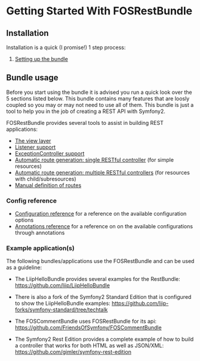 Getting Started With FOSRestBundle
=====================================

## Installation

Installation is a quick (I promise!) 1 step process:

1. [Setting up the bundle](1-setting_up_the_bundle.md)

## Bundle usage

Before you start using the bundle it is advised you run a quick look over the 5 sections listed below.
This bundle contains many features that are loosly coupled so you may or may not need to use all of
them. This bundle is just a tool to help you in the job of creating a REST API with Symfony2.

FOSRestBundle provides several tools to assist in building REST applications:

- [The view layer](2-the-view-layer.md)
- [Listener support](3-listener-support.md)
- [ExceptionController support](4-exception-controller-support.md)
- [Automatic route generation: single RESTful controller](5-automatic-route-generation_single-restful-controller.md) (for simple resources)
- [Automatic route generation: multiple RESTful controllers](6-automatic-route-generation_multiple-restful-controllers.md) (for resources with child/subresources)
- [Manual definition of routes](7-manual-route-definition.md)

### Config reference

- [Configuration reference](configuration-reference.md) for a reference on the available configuration options
- [Annotations reference](annotations-reference.md) for a reference on on the available configurations through annotations

### Example application(s)

The following bundles/applications use the FOSRestBundle and can be used as a
guideline:

- The LiipHelloBundle provides several examples for the RestBundle:
  https://github.com/liip/LiipHelloBundle

- There is also a fork of the Symfony2 Standard Edition that is configured to
  show the LiipHelloBundle examples:
  https://github.com/liip-forks/symfony-standard/tree/techtalk

- The FOSCommentBundle uses FOSRestBundle for its api:
  https://github.com/FriendsOfSymfony/FOSCommentBundle

- The Symfony2 Rest Edition provides a complete example of how to build a 
  controller that works for both HTML as well as JSON/XML:
  https://github.com/gimler/symfony-rest-edition
